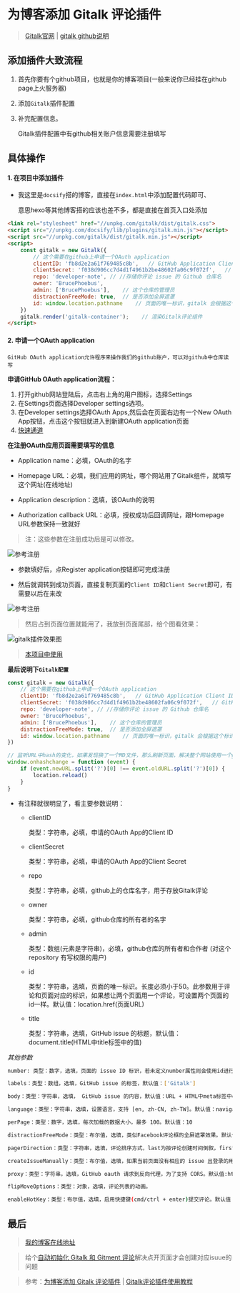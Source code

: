 <!--
 * @Description: 为博客添加 Gitalk 评论插件
 * @Date: 2019-09-04 15:17:58
 * @LastEditors: phoebus
 * @LastEditTime: 2019-09-05 14:25:48
 -->
# 为博客添加 Gitalk 评论插件

> [Gitalk官网](https://gitalk.github.io) | [gitalk github说明](https://github.com/gitalk/gitalk/blob/master/readme-cn.md)

## 添加插件大致流程

1. 首先你要有个github项目，也就是你的博客项目(一般来说你已经挂在github page上火服务器)

2. 添加`Gitalk`插件配置

3. 补完配置信息。

	Gitalk插件配置中有github相关账户信息需要注册填写

## 具体操作

#### 1. 在项目中添加插件

* 我这里是`docsify`搭的博客，直接在`index.html`中添加配置代码即可、

	意思hexo等其他博客搭的应该也差不多，都是直接在首页入口处添加

``` html
<link rel="stylesheet" href="//unpkg.com/gitalk/dist/gitalk.css">
<script src="//unpkg.com/docsify/lib/plugins/gitalk.min.js"></script>
<script src="//unpkg.com/gitalk/dist/gitalk.min.js"></script>
<script>
	const gitalk = new Gitalk({
		// 这个需要在github上申请一个OAuth application
		clientID: 'fb8d2e2a61f769485c8b',	// GitHub Application Client ID
		clientSecret: 'f038d906cc7d4d1f4961b2be48602fa06c9f072f',	// GitHub Application Client Secret
		repo: 'developer-note',	// //存储你评论 issue 的 Github 仓库名
		owner: 'BrucePhoebus',
		admin: ['BrucePhoebus'],	// 这个仓库的管理员
		distractionFreeMode: true,	// 是否添加全屏遮罩
		id: window.location.pathname	// 页面的唯一标识，gitalk 会根据这个标识自动创建的issue的标签,我们使用页面的相对路径作为标识
	})
	gitalk.render('gitalk-container');    // 渲染Gitalk评论组件
</script>
```

#### 2. 申请一个OAuth application

	GitHub OAuth application允许程序来操作我们的github账户，可以对github中仓库读写

**申请GitHub OAuth application流程：**

1. 打开github网站登陆后，点击右上角的用户图标，选择Settings
2. 在Settings页面选择Developer settings选项。
3. 在Developer settings选择OAuth Apps,然后会在页面右边有一个New OAuth App按钮，点击这个按钮就进入到新建OAuth application页面
4. [快速通道](https://github.com/settings/applications/new)

**在注册OAuth应用页面需要填写的信息**

* Application name：必填，OAuth的名字

* Homepage URL：必填，我们应用的网址，哪个网站用了Gitalk组件，就填写这个网址(在线地址)

* Application description：选填，该OAuth的说明

* Authorization callback URL：必填，授权成功后回调网址，跟Homepage URL参数保持一致就好

> 注：这些参数在注册成功后是可以修改。

![参考注册](../../images/注册github的OAuth.png)

* 参数填好后，点Register application按钮即可完成注册

* 然后就调转到成功页面，直接复制页面的`Client ID`和`Client Secret`即可，有需要以后在来改

![参考注册](../../images/注册github的OAuth成功页面.png)

> 然后占到页面位置就能用了，我放到页面尾部，给个图看效果：

![gitalk插件效果图](../../images/gitalk插件效果图.png)

> [本项目中使用](https://github.com/BrucePhoebus/developer-note/blob/master/index.html)

**最后说明下`Gitalk配置`**

``` js
const gitalk = new Gitalk({
	// 这个需要在github上申请一个OAuth application
	clientID: 'fb8d2e2a61f769485c8b',	// GitHub Application Client ID
	clientSecret: 'f038d906cc7d4d1f4961b2be48602fa06c9f072f',	// GitHub Application Client Secret
	repo: 'developer-note',	// //存储你评论 issue 的 Github 仓库名
	owner: 'BrucePhoebus',
	admin: ['BrucePhoebus'],	// 这个仓库的管理员
	distractionFreeMode: true,	// 是否添加全屏遮罩
	id: window.location.pathname	// 页面的唯一标识，gitalk 会根据这个标识自动创建的issue的标签,我们使用页面的相对路径作为标识
})

// 监听URL中hash的变化，如果发现换了一个MD文件，那么刷新页面，解决整个网站使用一个gitalk评论issues的问题。
window.onhashchange = function (event) {
	if (event.newURL.split('?')[0] !== event.oldURL.split('?')[0]) {
		location.reload()
	}
}
```

* 有注释就很明显了，看主要参数说明：

	* clientID

		类型：字符串，必填，申请的OAuth App的Client ID
	
	* clientSecret

		类型：字符串，必填，申请的OAuth App的Client Secret
	
	* repo

		类型：字符串，必填，github上的仓库名字，用于存放Gitalk评论
	
	* owner

		类型：字符串，必填，github仓库的所有者的名字
	
	* admin

		类型：数组(元素是字符串)，必填，github仓库的所有者和合作者 (对这个 repository 有写权限的用户)
	
	* id

		类型：字符串，选填，页面的唯一标识。长度必须小于50。此参数用于评论和页面对应的标识，如果想让两个页面用一个评论，可设置两个页面的id一样。默认值：location.href(页面URL)
	
	* title

		类型：字符串，选填，GitHub issue 的标题，默认值：document.title(HTML中title标签中的值)

*其他参数*

``` bash
number: 类型：数字，选填，页面的 issue ID 标识，若未定义number属性则会使用id进行定位。默认值：-1

labels：类型：数组，选填，GitHub issue 的标签，默认值：['Gitalk']

body：类型：字符串，选填， GitHub issue 的内容，默认值：URL + HTML中meta标签中description的值

language：类型：字符串，选填，设置语言，支持 [en, zh-CN, zh-TW]。默认值：navigator.language 或者 navigator.userLanguage

perPage：类型：数字，选填，每次加载的数据大小，最多 100。默认值：10

distractionFreeMode：类型：布尔值，选填，类似Facebook评论框的全屏遮罩效果。默认值：false 

pagerDirection：类型：字符串，选填，评论排序方式，last为按评论创建时间倒叙，first为按创建时间正序。默认值：last

createIssueManually：类型：布尔值，选填，如果当前页面没有相应的 issue 且登录的用户属于 admin，则会自动创建 issue。如果设置为 true，则显示一个初始化页面，创建 issue 需要点击 init 按钮。 默认值：false

proxy：类型：字符串，选填，GitHub oauth 请求到反向代理，为了支持 CORS。默认值:https://cors-anywhere.herokuapp.com/https://github.com/login/oauth/access_token

flipMoveOptions：类型：对象，选填，评论列表的动画。

enableHotKey：类型：布尔值，选填，启用快捷键(cmd/ctrl + enter)提交评论。默认值：true
```

## 最后

> [我的博客在线地址](https://brucephoebus.github.io/developer-note/#/%E5%BC%80%E5%8F%91%E7%A7%AF%E7%B4%AF/%E9%A1%B9%E7%9B%AE%E7%BB%8F%E9%AA%8C/%E5%8D%9A%E5%AE%A2/%E4%B8%BA%E5%8D%9A%E5%AE%A2%E6%B7%BB%E5%8A%A0Gitalk%E8%AF%84%E8%AE%BA%E6%8F%92%E4%BB%B6)

> 给个[自动初始化 Gitalk 和 Gitment 评论](https://link.jianshu.com/?t=https%3A%2F%2Fdraveness.me%2Fgit-comments-initialize)解决点开页面才会创建对应isuue的问题

> 参考：[为博客添加 Gitalk 评论插件](https://www.jianshu.com/p/78c64d07124d) | [Gitalk评论插件使用教程](https://segmentfault.com/a/1190000018072952)

